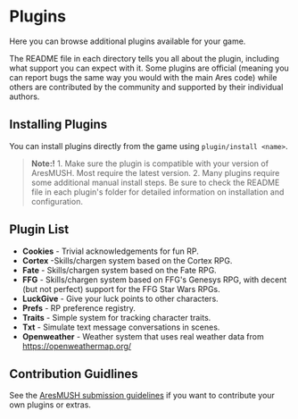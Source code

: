 # Plugins

Here you can browse additional plugins available for your game. 

The README file in each directory tells you all about the plugin, including what support you can expect with it.  Some plugins are official (meaning you can report bugs the same way you would with the main Ares code) while others are contributed by the community and supported by their individual authors.

## Installing Plugins

You can install plugins directly from the game using `plugin/install <name>`.
  
> **Note:!** 1. Make sure the plugin is compatible with your version of AresMUSH.  Most require the latest version.
> 2. Many plugins require some additional manual install steps.  Be sure to check the README file in each plugin's folder for detailed information on installation and configuration.

## Plugin List

* **Cookies** - Trivial acknowledgements for fun RP.
* **Cortex** -Skills/chargen system based on the Cortex RPG.
* **Fate** - Skills/chargen system based on the Fate RPG.
* **FFG** - Skills/chargen system based on FFG's Genesys RPG, with decent (but not perfect) support for the FFG Star Wars RPGs.
* **LuckGive** - Give your luck points to other characters.
* **Prefs** - RP preference registry.
* **Traits** - Simple system for tracking character traits.
* **Txt** - Simulate text message conversations in scenes.
* **Openweather** - Weather system that uses real weather data from https://openweathermap.org/

## Contribution Guidlines

See the [AresMUSH submission guidelines](https://aresmush.com/tutorials/code/extra-contribs/) if you want to contribute your own plugins or extras.
